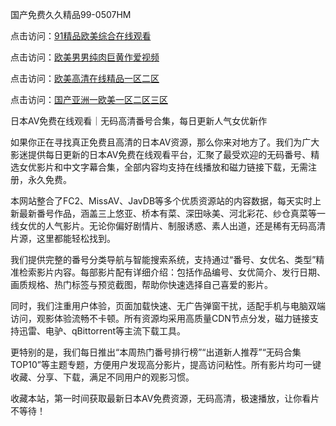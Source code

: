 国产免费久久精品99-0507HM

点击访问：<a href="https://rtj-3zo.pages.dev/">91精品欧美综合在线观看</a>

点击访问：<a href="https://bered.pages.dev/">欧美男男纯肉巨黄作爱视频</a>

点击访问：<a href="https://fdhf-454.pages.dev/">欧美高清在线精品一区二区</a>

点击访问：<a href="https://gfd-5xg.pages.dev/">国产亚洲一欧美一区二区三区</a>

日本AV免费在线观看｜无码高清番号合集，每日更新人气女优新作

如果你正在寻找真正免费且高清的日本AV资源，那么你来对地方了。我们为广大影迷提供每日更新的日本AV免费在线观看平台，汇聚了最受欢迎的无码番号、精选女优影片和中文字幕合集，全部内容均支持在线播放和磁力链接下载，无需注册，永久免费。

本网站整合了FC2、MissAV、JavDB等多个优质资源站的内容数据，每天实时上新最新番号作品，涵盖三上悠亚、桥本有菜、深田咏美、河北彩花、纱仓真菜等一线女优的人气影片。无论你偏好剧情片、制服诱惑、素人出道，还是稀有无码高清片源，这里都能轻松找到。

我们提供完整的番号分类导航与智能搜索系统，支持通过“番号、女优名、类型”精准检索影片内容。每部影片配有详细介绍：包括作品编号、女优简介、发行日期、画质规格、热门标签与预览截图，帮助你快速选择自己喜爱的影片。

同时，我们注重用户体验，页面加载快速、无广告弹窗干扰，适配手机与电脑双端访问，观影体验流畅不卡顿。所有资源均采用高质量CDN节点分发，磁力链接支持迅雷、电驴、qBittorrent等主流下载工具。

更特别的是，我们每日推出“本周热门番号排行榜”“出道新人推荐”“无码合集TOP10”等主题专题，方便用户发现高分影片，提高访问粘性。所有影片均可一键收藏、分享、下载，满足不同用户的观影习惯。

收藏本站，第一时间获取最新日本AV免费资源，无码高清，极速播放，让你看片不等待！

<span style="display:none;">[Canonical link](https://github.com/kong145/54545 ）</span>
